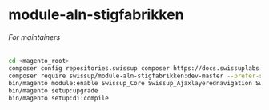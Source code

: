 # module-aln-stigfabrikken


###### For maintainers

```bash
cd <magento_root>
composer config repositories.swissup composer https://docs.swissuplabs.com/packages/
composer require swissup/module-aln-stigfabrikken:dev-master --prefer-source --ignore-platform-reqs
bin/magento module:enable Swissup_Core Swissup_Ajaxlayerednavigation Swissup_AlnStigfabrikken
bin/magento setup:upgrade
bin/magento setup:di:compile
```
